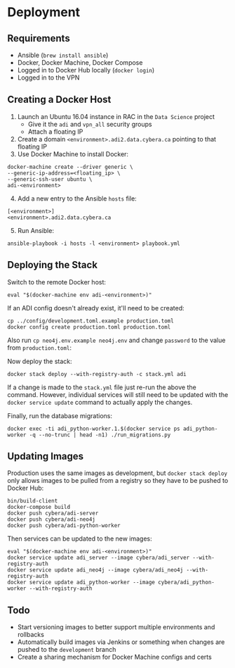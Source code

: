 # Deployment

## Requirements

* Ansible (`brew install ansible`)
* Docker, Docker Machine, Docker Compose
* Logged in to Docker Hub locally (`docker login`)
* Logged in to the VPN

## Creating a Docker Host

1. Launch an Ubuntu 16.04 instance in RAC in the `Data Science` project
	* Give it the `adi` and `vpn_all` security groups
	* Attach a floating IP
3. Create a domain `<environment>.adi2.data.cybera.ca` pointing to that floating IP
3. Use Docker Machine to install Docker:
```
docker-machine create --driver generic \
--generic-ip-address=<floating_ip> \
--generic-ssh-user ubuntu \
adi-<environment>
```
4. Add a new entry to the Ansible `hosts` file:
```
[<environment>]
<environment>.adi2.data.cybera.ca
```
5. Run Ansible:
```
ansible-playbook -i hosts -l <environment> playbook.yml
```

## Deploying the Stack

Switch to the remote Docker host:

```
eval "$(docker-machine env adi-<environment>)"
```

If an ADI config doesn't already exist, it'll need to be created:

```
cp ../config/development.toml.example production.toml
docker config create production.toml production.toml
```

Also run `cp neo4j.env.example neo4j.env` and change `password` to the value from `production.toml`:

Now deploy the stack:

```
docker stack deploy --with-registry-auth -c stack.yml adi
```

If a change is made to the `stack.yml` file just re-run the above the command. However, individual services will still need to be updated with the `docker service update` command to actually apply the changes.

Finally, run the database migrations:

```
docker exec -ti adi_python-worker.1.$(docker service ps adi_python-worker -q --no-trunc | head -n1) ./run_migrations.py
```

## Updating Images

Production uses the same images as development, but `docker stack deploy` only allows images to be pulled from a registry so they have to be pushed to Docker Hub:

```
bin/build-client
docker-compose build
docker push cybera/adi-server
docker push cybera/adi-neo4j
docker push cybera/adi-python-worker
```

Then services can be updated to the new images:

```
eval "$(docker-machine env adi-<environment>)"
docker service update adi_server --image cybera/adi_server --with-registry-auth
docker service update adi_neo4j --image cybera/adi_neo4j --with-registry-auth
docker service update adi_python-worker --image cybera/adi_python-worker --with-registry-auth
```

## Todo

* Start versioning images to better support multiple environments and rollbacks
* Automatically build images via Jenkins or something when changes are pushed to the `development` branch
* Create a sharing mechanism for Docker Machine configs and certs
